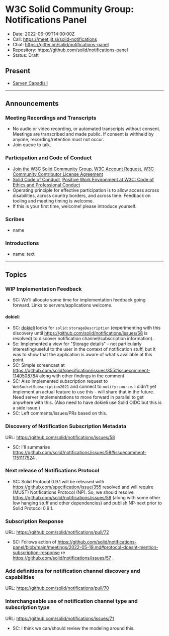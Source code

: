 # W3C Solid Community Group: Notifications Panel

* Date: 2022-06-09T14:00:00Z
* Call: https://meet.jit.si/solid-notifications
* Chat: https://gitter.im/solid/notifications-panel
* Repository: https://github.com/solid/notifications-panel
* Status: Draft


## Present
* [Sarven Capadisli](https://csarven.ca/#i)

---

## Announcements

### Meeting Recordings and Transcripts
* No audio or video recording, or automated transcripts without consent. Meetings are transcribed and made public. If consent is withheld by anyone, recording/retention must not occur.
* Join queue to talk.


### Participation and Code of Conduct
* [Join the W3C Solid Community Group](https://www.w3.org/community/solid/join), [W3C Account Request](http://www.w3.org/accounts/request), [W3C Community Contributor License Agreement](https://www.w3.org/community/about/agreements/cla/)
* [Solid Code of Conduct](https://github.com/solid/process/blob/main/code-of-conduct.md), [Positive Work Environment at W3C: Code of Ethics and Professional Conduct](https://www.w3.org/Consortium/cepc/)
* Operating principle for effective participation is to allow access across disabilities, across country borders, and across time. Feedback on tooling and meeting timing is welcome.
* If this is your first time, welcome! please introduce yourself.


### Scribes
* name


### Introductions

* name: text

---

## Topics

### WIP Implementation Feedback
* SC: We'll allocate some time for implementation feedback going forward. Links to servers/applications welcome.

#### dokieli
* SC: [dokieli](https://github.com/linkeddata/dokieli) looks for `solid:storageDescription` (experimenting with this discovery until https://github.com/solid/notifications/issues/58 is resolved) to discover notification channel/subscription information).
* Sc: Implemented a view for "Storage details" - not particularly interesting/useful to the user in the context of notification stuff, but it was to show that the application is aware of what's available at this point.
* SC: Simple screencast at https://github.com/solid/specification/issues/355#issuecomment-1140508784 along with other findings in the comment.
* SC: Also implemented subscription request to `WebSocketSubscription2021` and connect to `notify:source`. I didn't yet implement an actual feature to use this - will share that in the future. Need server implementations to move forward in parallel to get anywhere with this. (Also need to have dokieli use Solid OIDC but this is a side issue.)
* SC: Left comments/issues/PRs based on this.


### Discovery of Notification Subscription Metadata
URL: https://github.com/solid/notifications/issues/58

* SC: I'll summarise https://github.com/solid/notifications/issues/58#issuecomment-1151117524 .


### Next release of Notifications Protocol
* SC: Solid Protocol 0.9.1 will be released with https://github.com/specification/issue/355 resolved and will require (MUST) Notifications Protocol (NP). So, we should resolve https://github.com/solid/notifications/issues/58 (along with some other low hanging stuff and other dependencies) and publish NP-next prior to Solid Protocol 0.9.1.


### Subscription Response
URL: https://github.com/solid/notifications/pull/72

* SC: Follows action of https://github.com/solid/notifications-panel/blob/main/meetings/2022-05-19.md#protocol-doesnt-mention-subscription-response re https://github.com/solid/notifications/issues/57 .


### Add definitions for notification channel discovery and capabilities
URL: https://github.com/solid/notifications/pull/70


### Interchangeable use of notification channel type and subscription type
URL: https://github.com/solid/notifications/issues/71

* SC: I think we can/should review the modeling around this.